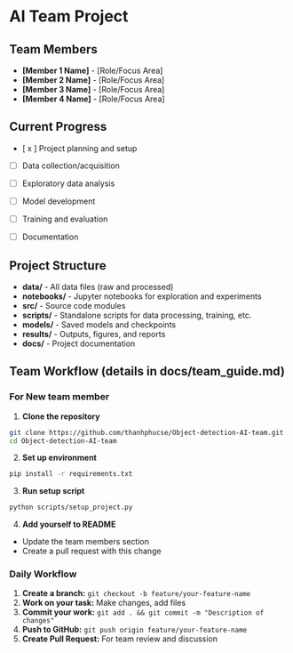 # AI Team Project

## Team Members
- **[Member 1 Name]** - [Role/Focus Area]
- **[Member 2 Name]** - [Role/Focus Area] 
- **[Member 3 Name]** - [Role/Focus Area]
- **[Member 4 Name]** - [Role/Focus Area]


## Current Progress
- [ x ] Project planning and setup
- [ ] Data collection/acquisition
- [ ] Exploratory data analysis
- [ ] Model development
- [ ] Training and evaluation
- [ ] Documentation


## Project Structure
- **data/** - All data files (raw and processed)
- **notebooks/** - Jupyter notebooks for exploration and experiments
- **src/** - Source code modules
- **scripts/** - Standalone scripts for data processing, training, etc.
- **models/** - Saved models and checkpoints
- **results/** - Outputs, figures, and reports
- **docs/** - Project documentation

## Team Workflow (details in docs/team_guide.md)
### For New team member
1. **Clone the repository**
```bash
git clone https://github.com/thanhphucse/Object-detection-AI-team.git
cd Object-detection-AI-team
```
2. **Set up environment**
```bash
pip install -r requirements.txt
```
3. **Run setup script**
```bash
python scripts/setup_project.py
```
4. **Add yourself to README**
- Update the team members section
- Create a pull request with this change

### Daily Workflow
1. **Create a branch:** ```git checkout -b feature/your-feature-name```
2. **Work on your task:** Make changes, add files
3. **Commit your work:** ```git add . && git commit -m "Description of changes"```
4. **Push to GitHub:** ```git push origin feature/your-feature-name```
5. **Create Pull Request:** For team review and discussion
